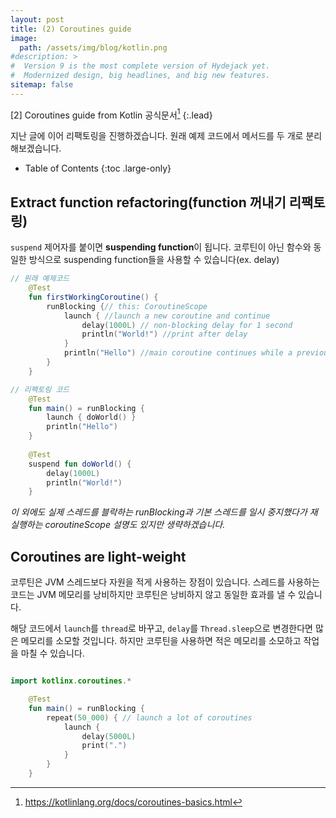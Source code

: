 ```yaml
---
layout: post
title: (2) Coroutines guide
image: 
  path: /assets/img/blog/kotlin.png
#description: >
#  Version 9 is the most complete version of Hydejack yet.
#  Modernized design, big headlines, and big new features.
sitemap: false
---
```


[2] Coroutines guide from Kotlin 공식문서[^1]
{:.lead}

지난 글에 이어 리팩토링을 진행하겠습니다. 원래 예제 코드에서 메서드를 두 개로 분리해보겠습니다.


- Table of Contents
{:toc .large-only}

## Extract function refactoring(function 꺼내기 리팩토링)

`suspend` 제어자를 붙이면 **suspending function**이 됩니다. 코루틴이 아닌 함수와 동일한 방식으로 suspending function들을 사용할 수 있습니다(ex. delay)

```kotlin
// 원래 예제코드
    @Test
    fun firstWorkingCoroutine() {
        runBlocking {// this: CoroutineScope
            launch { //launch a new coroutine and continue
                delay(1000L) // non-blocking delay for 1 second
                println("World!") //print after delay
            }
            println("Hello") //main coroutine continues while a previous one is deplayed
        }
    }

// 리팩토링 코드
    @Test
    fun main() = runBlocking {
        launch { doWorld() }
        println("Hello")
    }
    
    @Test
    suspend fun doWorld() {
        delay(1000L)
        println("World!")
    }
```

_이 외에도 실제 스레드를 블락하는 runBlocking과 기본 스레드를 일시 중지했다가 재실행하는 coroutineScope 설명도 있지만 생략하겠습니다._

## Coroutines are light-weight

코루틴은 JVM 스레드보다 자원을 적게 사용하는 장점이 있습니다. 스레드를 사용하는 코드는 JVM 메모리를 낭비하지만 코루틴은 낭비하지 않고 동일한 효과를 낼 수 있습니다.

해당 코드에서 `launch`를 `thread`로 바꾸고, `delay`를 `Thread.sleep`으로 변경한다면 많은 메모리를 소모할 것입니다. 하지만 코루틴을 사용하면 적은 메모리를 소모하고 작업을 마칠 수 있습니다.

```kotlin

import kotlinx.coroutines.*

    @Test
    fun main() = runBlocking {
        repeat(50_000) { // launch a lot of coroutines
            launch {
                delay(5000L)
                print(".")
            }
        }
    }
```

[^1]: https://kotlinlang.org/docs/coroutines-basics.html